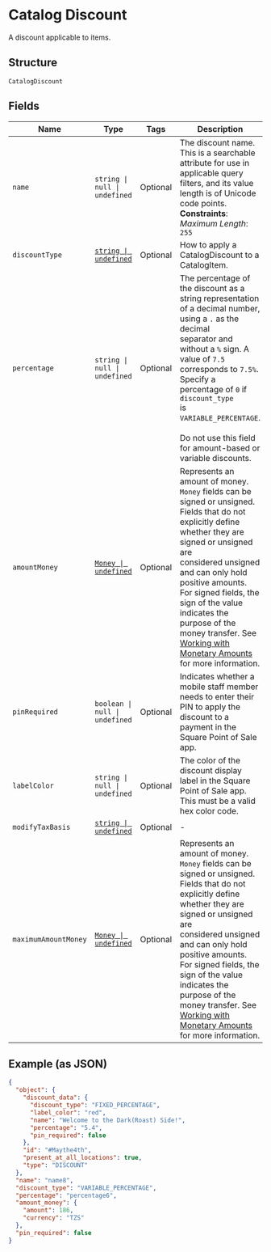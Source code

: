 
# Catalog Discount

A discount applicable to items.

## Structure

`CatalogDiscount`

## Fields

| Name | Type | Tags | Description |
|  --- | --- | --- | --- |
| `name` | `string \| null \| undefined` | Optional | The discount name. This is a searchable attribute for use in applicable query filters, and its value length is of Unicode code points.<br/>**Constraints**: *Maximum Length*: `255` |
| `discountType` | [`string \| undefined`](../models/catalog-discount-type.md) | Optional | How to apply a CatalogDiscount to a CatalogItem. |
| `percentage` | `string \| null \| undefined` | Optional | The percentage of the discount as a string representation of a decimal number, using a `.` as the decimal<br/>separator and without a `%` sign. A value of `7.5` corresponds to `7.5%`. Specify a percentage of `0` if `discount_type`<br/>is `VARIABLE_PERCENTAGE`.<br/><br/>Do not use this field for amount-based or variable discounts. |
| `amountMoney` | [`Money \| undefined`](../models/money.md) | Optional | Represents an amount of money. `Money` fields can be signed or unsigned.<br/>Fields that do not explicitly define whether they are signed or unsigned are<br/>considered unsigned and can only hold positive amounts. For signed fields, the<br/>sign of the value indicates the purpose of the money transfer. See<br/>[Working with Monetary Amounts](https://developer.squareup.com/docs/build-basics/working-with-monetary-amounts)<br/>for more information. |
| `pinRequired` | `boolean \| null \| undefined` | Optional | Indicates whether a mobile staff member needs to enter their PIN to apply the<br/>discount to a payment in the Square Point of Sale app. |
| `labelColor` | `string \| null \| undefined` | Optional | The color of the discount display label in the Square Point of Sale app. This must be a valid hex color code. |
| `modifyTaxBasis` | [`string \| undefined`](../models/catalog-discount-modify-tax-basis.md) | Optional | - |
| `maximumAmountMoney` | [`Money \| undefined`](../models/money.md) | Optional | Represents an amount of money. `Money` fields can be signed or unsigned.<br/>Fields that do not explicitly define whether they are signed or unsigned are<br/>considered unsigned and can only hold positive amounts. For signed fields, the<br/>sign of the value indicates the purpose of the money transfer. See<br/>[Working with Monetary Amounts](https://developer.squareup.com/docs/build-basics/working-with-monetary-amounts)<br/>for more information. |

## Example (as JSON)

```json
{
  "object": {
    "discount_data": {
      "discount_type": "FIXED_PERCENTAGE",
      "label_color": "red",
      "name": "Welcome to the Dark(Roast) Side!",
      "percentage": "5.4",
      "pin_required": false
    },
    "id": "#Maythe4th",
    "present_at_all_locations": true,
    "type": "DISCOUNT"
  },
  "name": "name8",
  "discount_type": "VARIABLE_PERCENTAGE",
  "percentage": "percentage6",
  "amount_money": {
    "amount": 186,
    "currency": "TZS"
  },
  "pin_required": false
}
```

